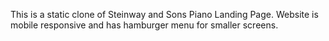 This is a static clone of Steinway and Sons Piano Landing Page. Website is mobile responsive and has hamburger menu for smaller screens.
